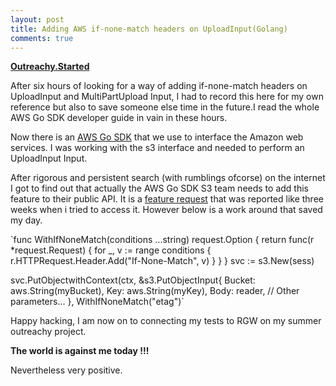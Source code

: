 ```yaml
---
layout: post
title: Adding AWS if-none-match headers on UploadInput(Golang)
comments: true
---
```


**[Outreachy.Started](https://github.com/nanjekyejoannah/Outreachy-RGW-testing)**

After six hours of looking for a way of adding if-none-match headers on UploadInput and MultiPartUpload Input, I had to record this here for my own reference but also to save someone else time in the future.I read the whole AWS Go SDK developer guide in vain in these hours.

Now there is an [AWS Go SDK](https://github.com/aws/aws-sdk-go) that we use to interface  the Amazon web services. I was working with the s3 interface and needed to perform an UploadInput Input.

After rigorous and persistent search (with rumblings ofcorse) on the internet I got to find out that actually the AWS Go SDK S3 team needs to add this feature to their public API. It is a [feature request](https://www.bountysource.com/issues/45142786-feature-request-ifnonematch) that was reported like three weeks when i tried to access it. However below is a work around that saved my day.

`func WithIfNoneMatch(conditions ...string) request.Option {
    return func(r *request.Request) {
       for _, v := range conditions {
            r.HTTPRequest.Header.Add("If-None-Match", v)
       }
    }
}
svc := s3.New(sess)

svc.PutObjectwithContext(ctx, &s3.PutObjectInput{
    Bucket: aws.String(myBucket),
    Key:      aws.String(myKey),
    Body:    reader,
    // Other parameters...
}, WithIfNoneMatch("etag")`

Happy hacking, I am now on to connecting my tests to RGW on my summer outreachy project. 

**The world is against me today !!!** 

Nevertheless very positive.